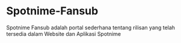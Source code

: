 # Spotnime-Fansub
 Spotnime Fansub adalah portal sederhana tentang rilisan yang telah tersedia dalam Website dan Aplikasi Spotnime
